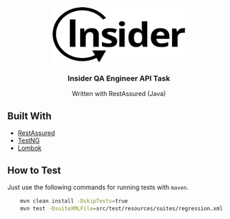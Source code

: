 <div align="center">
  <a href="https://useinsider.com/">
    <img src="assets/insider-logo.png" alt="Logo" width="300" height="125">
  </a>
</div>

<h3 align="center">Insider QA Engineer API Task</h3>

<p align="center">Written with RestAssured (Java)</p>


## Built With

* [RestAssured](https://rest-assured.io)
* [TestNG](https://testng.org/doc/)
* [Lombok](https://projectlombok.org)

## How to Test
Just use the following commands for running tests with `maven`.

```sh
    mvn clean install -DskipTests=true
    mvn test -DsuiteXMLFile=src/test/resources/suites/regression.xml
```
